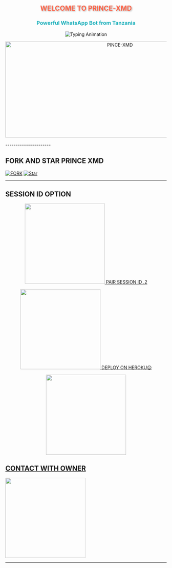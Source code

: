 <h2 align="center" style="color: #FF6347; text-shadow: 2px 2px 4px rgba(0,0,0,0.3); animation: glow 2s infinite alternate;">WELCOME TO PRINCE-XMD</h2>
<h3 align="center" style="color: #1BAFBA; font-weight: bold;">Powerful WhatsApp Bot from Tanzania</h3>

<p align="center">
  <img src="https://readme-typing-svg.herokuapp.com?font=Fira+Code&weight=600&size=26&duration=3000&pause=1000&color=FF6347&center=true&width=500&height=100&lines=HELLO+WORLD!‘‹;MEET+PRINCE-XMD+ðŸ¤–;ADVANCED+WHATSAPP+BOT+EXPER+IENCE¡;MADE+WITH+PASSION+BY+PRINCE+XMD’»;OFFICIALLY+TANZANIAN+BOT" alt="Typing Animation">
</p>

<p align="center">
  <img alt="PINCE-XMD" width="700" height="300" src="https://files.catbox.moe/whro2x.jpeg">
</p>
----------------------

## FORK AND STAR PRINCE XMD


[![FORK](https://img.shields.io/github/forks/MLILA17/DML-MD?label=Fork&style=for-the-badge&logo=github)](https://github.com/PRINCETECH19/PRINCE-XMD/fork)
[![Star](https://img.shields.io/github/stars/MLILA17/DML-MD?label=Star&style=for-the-badge&logo=github)](https://github.com/PRINCETECH19/PRINCE-XMD/stargazers)


--------

## SESSION ID OPTION

  <p align="center">
  <a href="https://chat.whatsapp.com/FunyTxSwaKI7E5Q4z8YGbS">
    <img src="https://img.shields.io/badge/SESSION ID HERE-25D366?style=for-the-badge&logo=render&logoColor=render" width="250">
  </a>
  <a href="https://whatsapp.com/channel/0029Vb2hoPpDZ4Lb3mSkVI3C

-----------------


## PAIR SESSION ID .2

<p align="center">
  <a href="https://chat.whatsapp.com/FunyTxSwaKI7E5Q4z8YGbS">
    <img src="https://img.shields.io/badge/SESSION ID HERE-25D366?style=for-the-badge&logo=render&logoColor=render" width="250">
  </a>
  <a href="https://whatsapp.com/channel/0029Vb2hoPpDZ4Lb3mSkVI3C


------------

## DEPLOY ON HEROKU☹️

<p align="center">
  <a href="https://chat.whatsapp.com/FunyTxSwaKI7E5Q4z8YGbS">
    <img src="https://img.shields.io/badge/DEPLOY HEROKU-25D366?style=for-the-badge&logo=heroku&logoColor=white" width="250">
  </a>
  <a href="https://whatsapp.com/channel/0029Vb2hoPpDZ4Lb3mSkVI3C">
   
## CONTACT WITH OWNER    
  <img src="https://img.shields.io/badge/WHATSAPP_CHANNEL-075E54?style=for-the-badge&logo=whatsapp&logoColor=green" width="250">
  </a>
</p>

---

<h3 align="center" style="color: #FF6347; animation: pulse 1.5s infinite;"> </h3>


